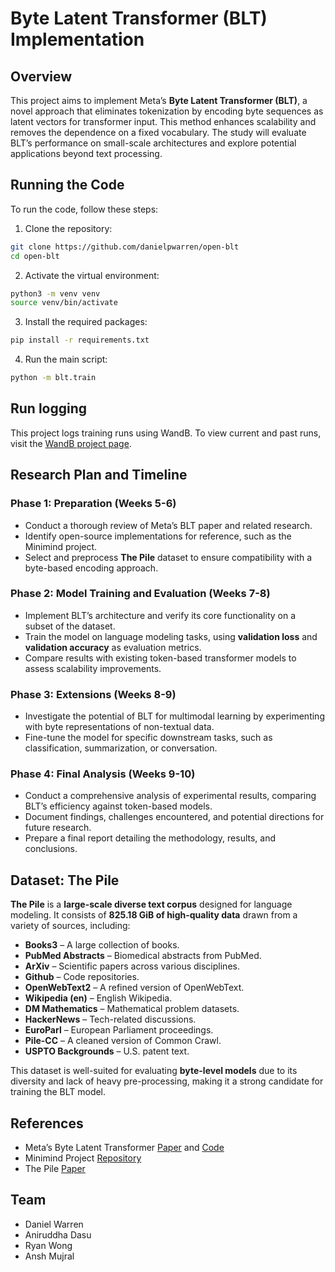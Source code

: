 # Byte Latent Transformer (BLT) Implementation  

## Overview  

This project aims to implement Meta’s **Byte Latent Transformer (BLT)**, a novel approach that eliminates tokenization by encoding byte sequences as latent vectors for transformer input. This method enhances scalability and removes the dependence on a fixed vocabulary. The study will evaluate BLT’s performance on small-scale architectures and explore potential applications beyond text processing.  

## Running the Code

To run the code, follow these steps:
1. Clone the repository:
```bash
git clone https://github.com/danielpwarren/open-blt
cd open-blt
```

2. Activate the virtual environment:
```bash
python3 -m venv venv
source venv/bin/activate
```

3. Install the required packages:
```bash
pip install -r requirements.txt
```

4. Run the main script:
```bash
python -m blt.train
```

## Run logging

This project logs training runs using WandB. To view current and past runs, visit the [WandB project page](https://wandb.ai/danielpwarren/open-blt).


## Research Plan and Timeline  

### Phase 1: Preparation (Weeks 5-6)  
- Conduct a thorough review of Meta’s BLT paper and related research.  
- Identify open-source implementations for reference, such as the Minimind project.  
- Select and preprocess **The Pile** dataset to ensure compatibility with a byte-based encoding approach.  

### Phase 2: Model Training and Evaluation (Weeks 7-8)  
- Implement BLT’s architecture and verify its core functionality on a subset of the dataset.  
- Train the model on language modeling tasks, using **validation loss** and **validation accuracy** as evaluation metrics.  
- Compare results with existing token-based transformer models to assess scalability improvements.

### Phase 3: Extensions (Weeks 8-9)  
- Investigate the potential of BLT for multimodal learning by experimenting with byte representations of non-textual data.  
- Fine-tune the model for specific downstream tasks, such as classification, summarization, or conversation.  

### Phase 4: Final Analysis (Weeks 9-10)  
- Conduct a comprehensive analysis of experimental results, comparing BLT’s efficiency against token-based models.  
- Document findings, challenges encountered, and potential directions for future research.  
- Prepare a final report detailing the methodology, results, and conclusions.  

## Dataset: The Pile  

**The Pile** is a **large-scale diverse text corpus** designed for language modeling. It consists of **825.18 GiB of high-quality data** drawn from a variety of sources, including:  

- **Books3** – A large collection of books.  
- **PubMed Abstracts** – Biomedical abstracts from PubMed.  
- **ArXiv** – Scientific papers across various disciplines.  
- **Github** – Code repositories.  
- **OpenWebText2** – A refined version of OpenWebText.  
- **Wikipedia (en)** – English Wikipedia.  
- **DM Mathematics** – Mathematical problem datasets.  
- **HackerNews** – Tech-related discussions.  
- **EuroParl** – European Parliament proceedings.  
- **Pile-CC** – A cleaned version of Common Crawl.  
- **USPTO Backgrounds** – U.S. patent text.  

This dataset is well-suited for evaluating **byte-level models** due to its diversity and lack of heavy pre-processing, making it a strong candidate for training the BLT model.  

## References  
- Meta’s Byte Latent Transformer [Paper](https://ai.meta.com/research/publications/byte-latent-transformer-patches-scale-better-than-tokens/8) and [Code](https://github.com/facebookresearch/blt)  
- Minimind Project [Repository](https://github.com/jingyaogong/minimind)
- The Pile [Paper](https://arxiv.org/pdf/2101.00027)

## Team  
- Daniel Warren  
- Aniruddha Dasu  
- Ryan Wong  
- Ansh Mujral  